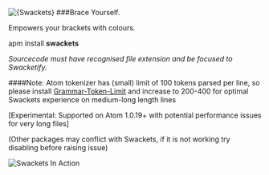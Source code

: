 ![{Swackets}](http://i.imgur.com/KP9bxf0.png)
###Brace Yourself.

Empowers your brackets with colours.

apm install **swackets**

*Sourcecode must have recognised file extension and be focused to Swacketify.*

####Note: Atom tokenizer has (small) limit of 100 tokens parsed per line, so please install [Grammar-Token-Limit](https://atom.io/packages/grammar-token-limit) and increase to 200-400 for optimal Swackets experience on medium-long length lines

[Experimental: Supported on Atom 1.0.19+ with potential performance issues for very long files]

(Other packages may conflict with Swackets, if it is not working try disabling before raising issue)

![Swackets In Action](http://i.imgur.com/Wjkwp35.png)
